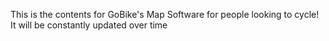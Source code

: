 This is the contents for GoBike's Map Software for people looking to cycle!
It will be constantly updated over time
